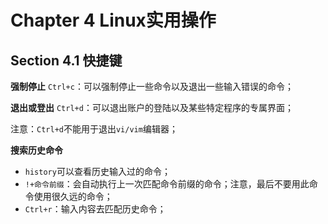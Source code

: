 Chapter 4 Linux实用操作
===========================================
## Section 4.1 快捷键
**强制停止**
`Ctrl+c`：可以强制停止一些命令以及退出一些输入错误的命令；

**退出或登出**
`Ctrl+d`：可以退出账户的登陆以及某些特定程序的专属界面；

注意：`Ctrl+d`不能用于退出`vi/vim`编辑器；

**搜索历史命令**
- `history`可以查看历史输入过的命令；
- `!+命令前缀`：会自动执行上一次匹配命令前缀的命令；注意，最后不要用此命令使用很久远的命令；
- `Ctrl+r`：输入内容去匹配历史命令；

